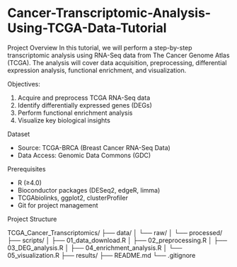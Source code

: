# Cancer-Transcriptomic-Analysis-Using-TCGA-Data-Tutorial

Project Overview
In this tutorial, we will perform a step-by-step transcriptomic analysis using RNA-Seq data from The Cancer Genome Atlas (TCGA). The analysis will cover data acquisition, preprocessing, differential expression analysis, functional enrichment, and visualization.

Objectives:
1. Acquire and preprocess TCGA RNA-Seq data
2. Identify differentially expressed genes (DEGs)
3. Perform functional enrichment analysis
4. Visualize key biological insights

Dataset
- Source: TCGA-BRCA (Breast Cancer RNA-Seq Data)
- Data Access: Genomic Data Commons (GDC)

Prerequisites
- R (≥4.0)
- Bioconductor packages (DESeq2, edgeR, limma)
- TCGAbiolinks, ggplot2, clusterProfiler
- Git for project management

Project Structure

TCGA_Cancer_Transcriptomics/
├── data/
│   └── raw/
│   └── processed/
├── scripts/
│   ├── 01_data_download.R
│   ├── 02_preprocessing.R
│   ├── 03_DEG_analysis.R
│   ├── 04_enrichment_analysis.R
│   └── 05_visualization.R
├── results/
├── README.md
└── .gitignore

